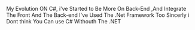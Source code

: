 My Evolution ON C#, i've Started to Be More On Back-End ,And Integrate The Front And The Back-end
I've Used The .Net Framework Too Sincerly i Dont think You Can use C# Withouth The .NET
